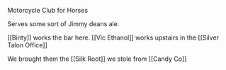 Motorcycle Club for Horses

Serves some sort of Jimmy deans ale.

[[Binty]] works the bar here.
[[Vic Ethanol]] works upstairs in the [[Silver Talon Office]]

We brought them the [[Silk Root]] we stole from [[Candy Co]]
